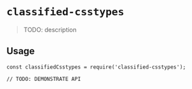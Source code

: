 # `classified-csstypes`

> TODO: description

## Usage

```
const classifiedCsstypes = require('classified-csstypes');

// TODO: DEMONSTRATE API
```
